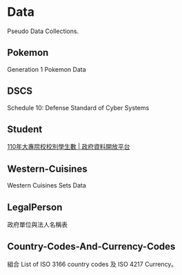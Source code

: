 # Data
Pseudo Data Collections.

## Pokemon

Generation 1 Pokemon Data

## DSCS

Schedule 10: Defense Standard of Cyber Systems

## Student

[110年大專院校校別學生數 | 政府資料開放平台](https://data.gov.tw/dataset/6231)

## Western-Cuisines

Western Cuisines Sets Data

## LegalPerson

政府單位與法人名稱表

## Country-Codes-And-Currency-Codes

組合 List of ISO 3166 country codes 及 ISO 4217 Currency。